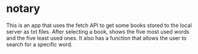 # notary

This is an app that uses the fetch API to get some books stored to the local server as txt files.
After selecting a book, shows the five most used words and the five least used ones.
It also has a function that allows the user to search for a specific word.
